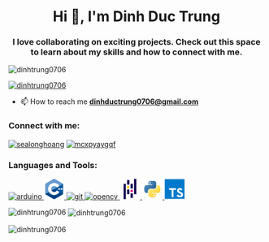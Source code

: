 <h1 align="center">Hi 👋, I'm Dinh Duc Trung</h1>
<h3 align="center">I love collaborating on exciting projects. Check out this space to learn about my skills and how to connect with me.</h3>

<p align="left"> <img src="https://komarev.com/ghpvc/?username=dinhtrung0706&label=Profile%20views&color=0e75b6&style=plastic" alt="dinhtrung0706" /> </p>

<p align="left"> <a href="https://github.com/ryo-ma/github-profile-trophy"><img src="https://github-profile-trophy.vercel.app/?username=dinhtrung0706" alt="dinhtrung0706" /></a> </p>

- 📫 How to reach me **dinhductrung0706@gmail.com**

<h3 align="left">Connect with me:</h3>
<p align="left">
<a href="https://codeforces.com/profile/sealonghoang" target="blank"><img align="center" src="https://raw.githubusercontent.com/rahuldkjain/github-profile-readme-generator/master/src/images/icons/Social/codeforces.svg" alt="sealonghoang" height="30" width="40" /></a>
<a href="https://www.leetcode.com/mcxpyaygqf" target="blank"><img align="center" src="https://raw.githubusercontent.com/rahuldkjain/github-profile-readme-generator/master/src/images/icons/Social/leet-code.svg" alt="mcxpyaygqf" height="30" width="40" /></a>
</p>

<h3 align="left">Languages and Tools:</h3>
<p align="left"> <a href="https://www.arduino.cc/" target="_blank" rel="noreferrer"> <img src="https://cdn.worldvectorlogo.com/logos/arduino-1.svg" alt="arduino" width="40" height="40"/> </a> <a href="https://www.w3schools.com/cpp/" target="_blank" rel="noreferrer"> <img src="https://raw.githubusercontent.com/devicons/devicon/master/icons/cplusplus/cplusplus-original.svg" alt="cplusplus" width="40" height="40"/> </a> <a href="https://git-scm.com/" target="_blank" rel="noreferrer"> <img src="https://www.vectorlogo.zone/logos/git-scm/git-scm-icon.svg" alt="git" width="40" height="40"/> </a> <a href="https://opencv.org/" target="_blank" rel="noreferrer"> <img src="https://www.vectorlogo.zone/logos/opencv/opencv-icon.svg" alt="opencv" width="40" height="40"/> </a> <a href="https://pandas.pydata.org/" target="_blank" rel="noreferrer"> <img src="https://raw.githubusercontent.com/devicons/devicon/2ae2a900d2f041da66e950e4d48052658d850630/icons/pandas/pandas-original.svg" alt="pandas" width="40" height="40"/> </a> <a href="https://www.python.org" target="_blank" rel="noreferrer"> <img src="https://raw.githubusercontent.com/devicons/devicon/master/icons/python/python-original.svg" alt="python" width="40" height="40"/> </a> <a href="https://www.typescriptlang.org/" target="_blank" rel="noreferrer"> <img src="https://raw.githubusercontent.com/devicons/devicon/master/icons/typescript/typescript-original.svg" alt="typescript" width="40" height="40"/> </a> </p>

<p><img align="left" src="https://github-readme-stats.vercel.app/api/top-langs?username=dinhtrung0706&show_icons=true&locale=en&layout=compact" alt="dinhtrung0706" /></p>

<p>&nbsp;<img align="center" src="https://github-readme-stats.vercel.app/api?username=dinhtrung0706&show_icons=true&locale=en" alt="dinhtrung0706" /></p>

<p><img align="center" src="https://github-readme-streak-stats.herokuapp.com/?user=dinhtrung0706&" alt="dinhtrung0706" /></p>
